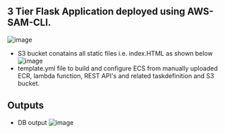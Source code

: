 ## 3 Tier Flask Application deployed using AWS-SAM-CLI.

![image](https://github.com/adeelshafi79/samproject/assets/49460005/e6eef22f-e317-4fd6-875b-98cc0069f3e5)

- S3 bucket conatains all static files i.e. index.HTML as shown below
  ![image](https://github.com/adeelshafi79/samproject/assets/49460005/383e339e-742c-48ce-b8b4-91ed757ac2d0)
- template.yml file to build and configure ECS from manually uploaded ECR, lambda function, REST API's and related taskdefinition and S3 bucket.
## Outputs
- DB output
  ![image](https://github.com/adeelshafi79/samproject/assets/49460005/a4fc784c-0025-4f3a-be9b-2062923057a5)
